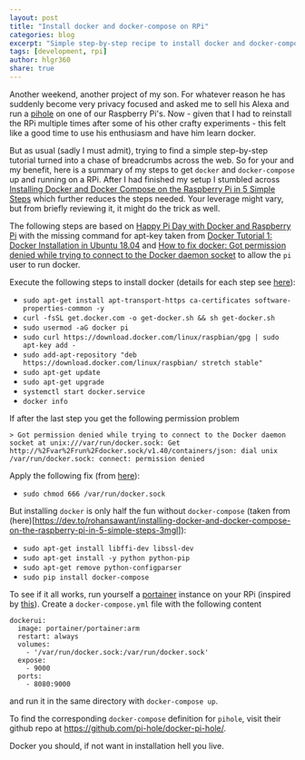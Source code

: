 ```yaml
---
layout: post
title: "Install docker and docker-compose on RPi"
categories: blog
excerpt: "Simple step-by-step recipe to install docker and docker-compose on Raspberry Pi"
tags: [development, rpi]
author: hlgr360
share: true
---
```


Another weekend, another project of my son. For whatever reason he has suddenly become very privacy focused and asked me to sell his Alexa and run a [pihole](https://pi-hole.net) on one of our Raspberry Pi's. Now - given that I had to reinstall the RPi multiple times after some of his other crafty experiments - this felt like a good time to use his enthusiasm and have him learn docker.

But as usual (sadly I must admit), trying to find a simple step-by-step tutorial turned into a chase of breadcrumbs across the web. So for your and my benefit, here is a summary of my steps to get `docker` and `docker-compose` up and running on a RPi. After I had finished my setup I stumbled across [Installing Docker and Docker Compose on the Raspberry Pi in 5 Simple Steps](https://dev.to/rohansawant/installing-docker-and-docker-compose-on-the-raspberry-pi-in-5-simple-steps-3mgl) which further reduces the steps needed. Your leverage might vary, but from briefly reviewing it, it might do the trick as well.

The following steps are based on [Happy Pi Day with Docker and Raspberry Pi](https://www.docker.com/blog/happy-pi-day-docker-raspberry-pi/) with the missing command for apt-key taken from [Docker Tutorial 1: Docker Installation in Ubuntu 18.04](https://medium.com/@sh.tsang/installation-of-docker-3b18d9e70bea) and [How to fix docker: Got permission denied while trying to connect to the Docker daemon socket](https://www.digitalocean.com/community/questions/how-to-fix-docker-got-permission-denied-while-trying-to-connect-to-the-docker-daemon-socket) to allow the `pi` user to run docker.

Execute the following steps to install docker (details for each step see [here](https://www.docker.com/blog/happy-pi-day-docker-raspberry-pi/)):
* `sudo apt-get install apt-transport-https ca-certificates software-properties-common -y`
* `curl -fsSL get.docker.com -o get-docker.sh && sh get-docker.sh`
* `sudo usermod -aG docker pi`
* `sudo curl https://download.docker.com/linux/raspbian/gpg | sudo apt-key add -`
* `sudo add-apt-repository "deb https://download.docker.com/linux/raspbian/ stretch stable"`
* `sudo apt-get update`
* `sudo apt-get upgrade`
* `systemctl start docker.service`
* `docker info` 

If after the last step you get the following permission problem

`> Got permission denied while trying to connect to the Docker daemon socket at unix:///var/run/docker.sock: Get http://%2Fvar%2Frun%2Fdocker.sock/v1.40/containers/json: dial unix /var/run/docker.sock: connect: permission denied`

Apply the following fix (from [here](https://www.digitalocean.com/community/questions/how-to-fix-docker-got-permission-denied-while-trying-to-connect-to-the-docker-daemon-socket)):

* `sudo chmod 666 /var/run/docker.sock`

But installing `docker` is only half the fun without `docker-compose` (taken from (here)[https://dev.to/rohansawant/installing-docker-and-docker-compose-on-the-raspberry-pi-in-5-simple-steps-3mgl]):

* `sudo apt-get install libffi-dev libssl-dev`
* `sudo apt-get install -y python python-pip`
* `sudo apt-get remove python-configparser`
* `sudo pip install docker-compose`

To see if it all works, run yourself a [portainer](https://www.portainer.io) instance on your RPi (inspired by [this](https://blog.hypriot.com/post/new-docker-ui-portainer/)). Create a `docker-compose.yml` file with the following content

```text
dockerui:
  image: portainer/portainer:arm
  restart: always
  volumes:
    - '/var/run/docker.sock:/var/run/docker.sock'
  expose:
    - 9000
  ports:
    - 8080:9000
```
and run it in the same directory with `docker-compose up`.

To find the corresponding `docker-compose` definition for `pihole`, visit their github repo at <https://github.com/pi-hole/docker-pi-hole/>.

Docker you should, if not want in installation hell you live.
